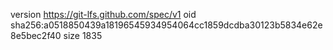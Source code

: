 version https://git-lfs.github.com/spec/v1
oid sha256:a0518850439a18196545934954064cc1859dcdba30123b5834e62e8e5bec2f40
size 1835
